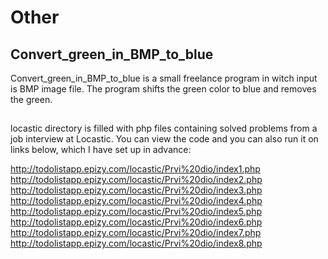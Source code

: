 # Other
## Convert_green_in_BMP_to_blue
Convert_green_in_BMP_to_blue is a small freelance program in witch input is BMP image file. The program shifts the green color to blue and removes the green.

## 
locastic directory is filled with php files containing solved problems from a job interview at Locastic. 
You can view the code and you can also run it on links below, which I have set up in advance:

 http://todolistapp.epizy.com/locastic/Prvi%20dio/index1.php
 http://todolistapp.epizy.com/locastic/Prvi%20dio/index2.php
 http://todolistapp.epizy.com/locastic/Prvi%20dio/index3.php
 http://todolistapp.epizy.com/locastic/Prvi%20dio/index4.php
 http://todolistapp.epizy.com/locastic/Prvi%20dio/index5.php
 http://todolistapp.epizy.com/locastic/Prvi%20dio/index6.php
 http://todolistapp.epizy.com/locastic/Prvi%20dio/index7.php
 http://todolistapp.epizy.com/locastic/Prvi%20dio/index8.php
